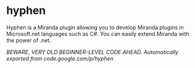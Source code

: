 # hyphen
Hyphen is a Miranda plugin allowing you to develop Miranda plugins in Microsoft.net languages such as C#. You can easily extend Miranda with the power of .net. 

*BEWARE, VERY OLD BEGINNER-LEVEL CODE AHEAD. Automatically exported from code.google.com/p/hyphen*
